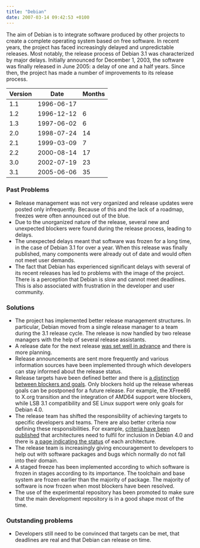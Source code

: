 ```yaml
---
title: "Debian"
date: 2007-03-14 09:42:53 +0100
---
```


The aim of Debian is to integrate software produced by other projects to
create a complete operating system based on free software.  In recent
years, the project has faced increasingly delayed and unpredictable
releases.  Most notably, the release process of Debian&nbsp;3.1 was
characterized by major delays.  Initially announced for December 1, 2003,
the software was finally released in June 2005: a delay of one and a half
years.  Since then, the project has made a number of improvements to its
release process.

<table class="table table-hover">

<thead>
<tr>
<th>Version</th>
<th>Date</th>
<th>Months</th>
</tr>
</thead>

<tbody>
<tr>
<td>1.1</td>
<td>1996-06-17</td>
<td></td>
</tr>

<tr>
<td>1.2</td>
<td>1996-12-12</td>
<td class="months">6</td>
</tr>

<tr>
<td>1.3</td>
<td>1997-06-02</td>
<td class="months">6</td>
</tr>

<tr>
<td>2.0</td>
<td>1998-07-24</td>
<td class="months">14</td>
</tr>

<tr>
<td>2.1</td>
<td>1999-03-09</td>
<td class="months">7</td>
</tr>

<tr>
<td>2.2</td>
<td>2000-08-14</td>
<td class="months">17</td>
</tr>

<tr>
<td>3.0</td>
<td>2002-07-19</td>
<td class="months">23</td>
</tr>

<tr>
<td>3.1</td>
<td>2005-06-06</td>
<td class="months">35</td>
</tr>
</tbody>

</table>

<h3>Past Problems</h3>

<ul>

<li>Release management was not very organized and release updates were
posted only infrequently.  Because of this and the lack of a roadmap,
freezes were often announced out of the blue.</li>

<li>Due to the unorganized nature of the release, several new and
unexpected blockers were found during the release process, leading to
delays.</li>

<li>The unexpected delays meant that software was frozen for a long time,
in the case of Debian 3.1 for over a year.  When this release was finally
published, many components were already out of date and would often not
meet user demands.</li>

<li>The fact that Debian has experienced significant delays with several of
its recent releases has led to problems with the image of the project.
There is a perception that Debian is slow and cannot meet deadlines.  This
is also associated with frustration in the developer and user
community.</li>

</ul>

<h3>Solutions</h3>

<ul>

<li>The project has implemented better release management structures.  In
particular, Debian moved from a single release manager to a team during the
3.1 release cycle.  The release is now handled by two release managers with
the help of several release assistants.</li>

<li>A release date for the next release <a href =
"http://lists.debian.org/debian-devel-announce/2005/10/msg00004.html">was
set well in advance</a> and there is more planning.</li>

<li>Release announcements are sent more frequently and various information
sources have been implemented through which developers can stay informed
about the release status.</li>

<li>Release targets have been defined better and there is <a href =
"http://lists.debian.org/debian-devel-announce/2006/07/msg00005.html">a
distinction between blockers and goals</a>.  Only blockers hold up the
release whereas goals can be postponed for a future release.  For example,
the XFree86 to X.org transition and the integration of AMD64 support were
blockers, while LSB 3.1 compatibility and SE Linux support were only goals
for Debian&nbsp;4.0.</li>

<li>The release team has shifted the responsibility of achieving targets to
specific developers and teams.  There are also better criteria now defining
these responsibilities.  For example, <a href =
"https://release.debian.org/etch/arch_policy.html">criteria have been
published</a> that architectures need to fulfil for inclusion in
Debian&nbsp;4.0 and there is <a href =
"https://release.debian.org/etch/arch_qualify.html">a page indicating the
status</a> of each architecture.</li>

<li>The release team is increasingly giving encouragement to developers to
help out with software packages and bugs which normally do not fall into
their domain.</li>

<li>A staged freeze has been implemented according to which software is
frozen in stages according to its importance.  The toolchain and base
system are frozen earlier than the majority of package.  The majority of
software is now frozen when most blockers have been resolved.</li>

<li>The use of the experimental repository has been promoted to make sure
that the main development repository is in a good shape most of the
time.</li>

</ul>

<h3>Outstanding problems</h3>

<ul>

<li>Developers still need to be convinced that targets can be met, that
deadlines are real and that Debian can release on time.</li>

</ul>

